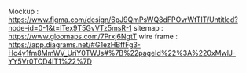 Mockup : https://www.figma.com/design/6pJ9QmPsWQ8dFPOvrWtTIT/Untitled?node-id=0-1&t=ITex9T5GvVTz5msR-1
sitemap : https://www.gloomaps.com/7Prxj6NgtT
wire frame : https://app.diagrams.net/#G1ezHBffFg3-Ho4y1fm8MmWV_UriY0TWJs#%7B%22pageId%22%3A%220xMwlJ-YY5Vr0TCD4IT1%22%7D
